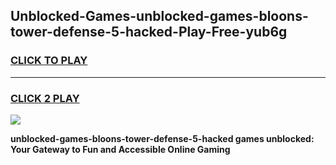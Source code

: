 
## Unblocked-Games-unblocked-games-bloons-tower-defense-5-hacked-Play-Free-yub6g
<h3>
<a href="https://premium76.site?title=unblocked-games-bloons-tower-defense-5-hacked&ref=18A1">CLICK TO PLAY</a></h3>
<hr>

<h3>
<a href="https://premium76.site?title=unblocked-games-bloons-tower-defense-5-hacked&ref=18A1">CLICK 2 PLAY</a>
  
</h3>

<a href="https://premium76.site?title=unblocked-games-bloons-tower-defense-5-hacked&ref=18A1"><img src="https://clearcache.store/games.png"></a>


**unblocked-games-bloons-tower-defense-5-hacked games unblocked: Your Gateway to Fun and Accessible Online Gaming**
